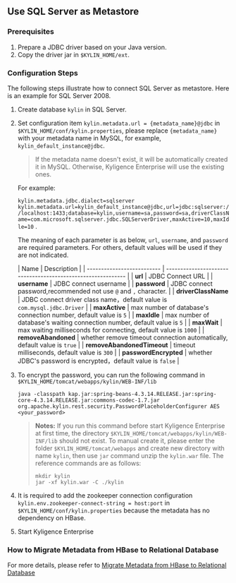 ## Use SQL Server as Metastore

### Prerequisites

1. Prepare a JDBC driver based on your Java version.
2. Copy the driver jar in `$KYLIN_HOME/ext`.

### Configuration Steps

The following steps illustrate how to connect SQL Server as metastore. Here is an example for SQL Server 2008.

1. Create database `kylin` in SQL Server.

2. Set configuration item `kylin.metadata.url = {metadata_name}@jdbc` in `$KYLIN_HOME/conf/kylin.properties`,
   please replace `{metadata_name}` with your metadata name in MySQL, for example, `kylin_default_instance@jdbc`. 

   > If the metadata name doesn't exist, it will be automatically created it in MySQL. Otherwise, Kyligence Enterprise will use the existing ones.

   For example:

    `kylin.metadata.jdbc.dialect=sqlserver` `kylin.metadata.url=kylin_default_instance@jdbc,url=jdbc:sqlserver://localhost:1433;database=kylin,username=sa,password=sa,driverClassName=com.microsoft.sqlserver.jdbc.SQLServerDriver,maxActive=10,maxIdle=10` .

   The meaning of each parameter is as below,  `url`, `username`, and `password` are required parameters. For others, default values will be used if they are not indicated.

   

   | Name                       | Description                                                  |
| -------------------------- | ------------------------------------------------------------ |
   | **url**                    | JDBC Connect URL                                             |
| **username**               | JDBC connect username                                        |
   | **password**               | JDBC connect password,recommended not use `@` and `,` character. |
| **driverClassName**        | JDBC connect driver class name，default value is `com.mysql.jdbc.Driver` |
   | **maxActive**              | max number of database's connection number, default value is `5` |
| **maxIdle**                | max number of database's waiting connection number, default value is `5` |
   | **maxWait**                | max waiting milliseconds for connecting, default value is `1000` |
| **removeAbandoned**        | whether remove timeout connection automatically, default value is `true` |
   | **removeAbandonedTimeout** | timeout milliseconds, default value is `300`                 |
| **passwordEncrypted**      | whether JDBC's password is encrypted，default value is `false` |
   

   
3. To encrypt the password, you can run the following command in `$KYLIN_HOME/tomcat/webapps/kylin/WEB-INF/lib` 

   ```shell
   java -classpath kap.jar:spring-beans-4.3.14.RELEASE.jar:spring-core-4.3.14.RELEASE.jar:commons-codec-1.7.jar org.apache.kylin.rest.security.PasswordPlaceholderConfigurer AES <your_password>
   ```

   > **Notes:** If you run this command before start Kyligence Enterprise at first time, the directory `$KYLIN_HOME/tomcat/webapps/kylin/WEB-INF/lib` should not exist. To manual create it, please enter the folder `$KYLIN_HOME/tomcat/webapps` and create new directory with name `kylin`, then use `jar` command unzip the `kylin.war` file. The reference commands are as follows:
   >
   > ```
   > mkdir kylin
   > jar -xf kylin.war -C ./kylin
   > ```

   

4. It is required to add the zookeeper connection configuration `kylin.env.zookeeper-connect-string = host:port` in `$KYLIN_HOME/conf/kylin.properties` because the metadata has no dependency on HBase.

5. Start Kyligence Enterprise

### How to Migrate Metadata from HBase to Relational Database

For more details, please refer to [Migrate Metadata from HBase to Relational Database](../rdbms_metastore/migrate_metastore_to_rdbms.en.md)